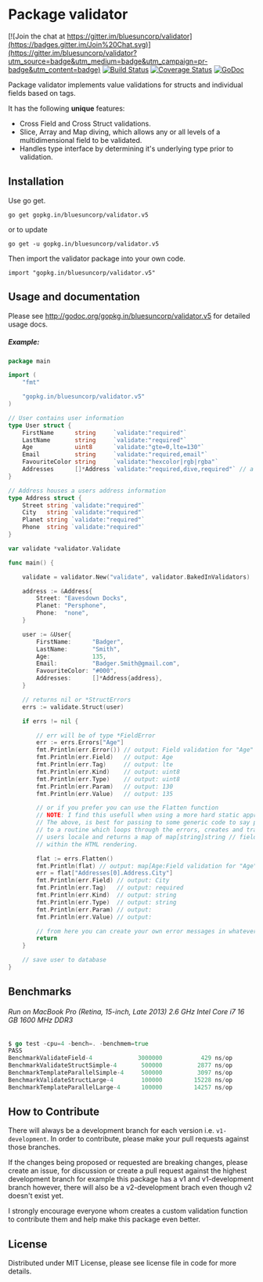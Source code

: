 Package validator
================

[![Join the chat at https://gitter.im/bluesuncorp/validator](https://badges.gitter.im/Join%20Chat.svg)](https://gitter.im/bluesuncorp/validator?utm_source=badge&utm_medium=badge&utm_campaign=pr-badge&utm_content=badge)
[![Build Status](https://semaphoreci.com/api/v1/projects/ec20115f-ef1b-4c7d-9393-cc76aba74eb4/487374/badge.svg)](https://semaphoreci.com/joeybloggs/validator)
[![Coverage Status](https://coveralls.io/repos/bluesuncorp/validator/badge.svg?branch=v5)](https://coveralls.io/r/bluesuncorp/validator?branch=v5)
[![GoDoc](https://godoc.org/gopkg.in/bluesuncorp/validator.v5?status.svg)](https://godoc.org/gopkg.in/bluesuncorp/validator.v5)

Package validator implements value validations for structs and individual fields based on tags.

It has the following **unique** features:

-   Cross Field and Cross Struct validations.  
-   Slice, Array and Map diving, which allows any or all levels of a multidimensional field to be validated.  
-   Handles type interface by determining it's underlying type prior to validation.  

Installation
------------

Use go get.

	go get gopkg.in/bluesuncorp/validator.v5

or to update

	go get -u gopkg.in/bluesuncorp/validator.v5

Then import the validator package into your own code.

	import "gopkg.in/bluesuncorp/validator.v5"

Usage and documentation
------

Please see http://godoc.org/gopkg.in/bluesuncorp/validator.v5 for detailed usage docs.

##### Example:
```go
package main

import (
	"fmt"

	"gopkg.in/bluesuncorp/validator.v5"
)

// User contains user information
type User struct {
	FirstName      string     `validate:"required"`
	LastName       string     `validate:"required"`
	Age            uint8      `validate:"gte=0,lte=130"`
	Email          string     `validate:"required,email"`
	FavouriteColor string     `validate:"hexcolor|rgb|rgba"`
	Addresses      []*Address `validate:"required,dive,required"` // a person can have a home and cottage...
}

// Address houses a users address information
type Address struct {
	Street string `validate:"required"`
	City   string `validate:"required"`
	Planet string `validate:"required"`
	Phone  string `validate:"required"`
}

var validate *validator.Validate

func main() {

	validate = validator.New("validate", validator.BakedInValidators)

	address := &Address{
		Street: "Eavesdown Docks",
		Planet: "Persphone",
		Phone:  "none",
	}

	user := &User{
		FirstName:      "Badger",
		LastName:       "Smith",
		Age:            135,
		Email:          "Badger.Smith@gmail.com",
		FavouriteColor: "#000",
		Addresses:      []*Address{address},
	}

	// returns nil or *StructErrors
	errs := validate.Struct(user)

	if errs != nil {

		// err will be of type *FieldError
		err := errs.Errors["Age"]
		fmt.Println(err.Error()) // output: Field validation for "Age" failed on the "lte" tag
		fmt.Println(err.Field)   // output: Age
		fmt.Println(err.Tag)     // output: lte
		fmt.Println(err.Kind)    // output: uint8
		fmt.Println(err.Type)    // output: uint8
		fmt.Println(err.Param)   // output: 130
		fmt.Println(err.Value)   // output: 135

		// or if you prefer you can use the Flatten function
		// NOTE: I find this usefull when using a more hard static approach of checking field errors.
		// The above, is best for passing to some generic code to say parse the errors. i.e. I pass errs
		// to a routine which loops through the errors, creates and translates the error message into the
		// users locale and returns a map of map[string]string // field and error which I then use
		// within the HTML rendering.

		flat := errs.Flatten()
		fmt.Println(flat) // output: map[Age:Field validation for "Age" failed on the "lte" tag Addresses[0].Address.City:Field validation for "City" failed on the "required" tag]
		err = flat["Addresses[0].Address.City"]
		fmt.Println(err.Field) // output: City
		fmt.Println(err.Tag)   // output: required
		fmt.Println(err.Kind)  // output: string
		fmt.Println(err.Type)  // output: string
		fmt.Println(err.Param) // output:
		fmt.Println(err.Value) // output:

		// from here you can create your own error messages in whatever language you wish
		return
	}

	// save user to database
}
```

Benchmarks
------
###### Run on MacBook Pro (Retina, 15-inch, Late 2013) 2.6 GHz Intel Core i7 16 GB 1600 MHz DDR3
```go
$ go test -cpu=4 -bench=. -benchmem=true
PASS
BenchmarkValidateField-4	 		 3000000	       429 ns/op	     192 B/op	       2 allocs/op
BenchmarkValidateStructSimple-4	  	  500000	      2877 ns/op	     657 B/op	      10 allocs/op
BenchmarkTemplateParallelSimple-4	  500000	      3097 ns/op	     657 B/op	      10 allocs/op
BenchmarkValidateStructLarge-4	  	  100000	     15228 ns/op	    4350 B/op	      62 allocs/op
BenchmarkTemplateParallelLarge-4	  100000	     14257 ns/op	    4354 B/op	      62 allocs/op
```

How to Contribute
------

There will always be a development branch for each version i.e. `v1-development`. In order to contribute, 
please make your pull requests against those branches.

If the changes being proposed or requested are breaking changes, please create an issue, for discussion 
or create a pull request against the highest development branch for example this package has a 
v1 and v1-development branch however, there will also be a v2-development brach even though v2 doesn't exist yet.

I strongly encourage everyone whom creates a custom validation function to contribute them and
help make this package even better.

License
------
Distributed under MIT License, please see license file in code for more details.
